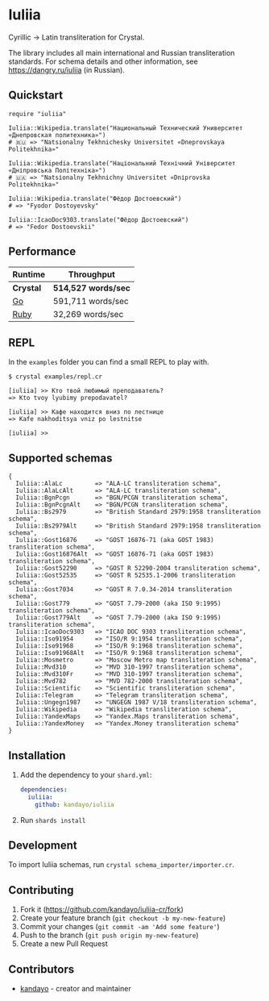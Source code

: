 # Iuliia

Cyrillic → Latin transliteration for Crystal.

The library includes all main international and Russian transliteration
standards. For schema details and other information, see
https://dangry.ru/iuliia (in Russian).

## Quickstart

```cr
require "iuliia"

Iuliia::Wikipedia.translate("Национальный Технический Университет «Днепровская политехника»")
# 🇷🇺 => "Natsionalny Tekhnichesky Universitet «Dneprovskaya Politekhnika»"

Iuliia::Wikipedia.translate("Національний Технічний Університет «Дніпровська Політехніка»")
# 🇺🇦 => "Natsіonalny Tekhnіchny Unіversitet «Dnіprovska Polіtekhnіka»"

Iuliia::Wikipedia.translate("Фёдор Достоевский")
# => "Fyodor Dostoyevsky"

Iuliia::IcaoDoc9303.translate("Фёдор Достоевский")
# => "Fedor Dostoevskii"
```

## Performance

Runtime                                          | Throughput            |
-------------------------------------------------|-----------------------|
**Crystal**                                      | **514,527 words/sec** |
[Go](https://github.com/mehanizm/iuliia-go)      | 591,711 words/sec     |
[Ruby](https://github.com/adnikiforov/iuliia-rb) | 32,269 words/sec      |

## REPL

In the `examples` folder you can find a small REPL to play with.

```
$ crystal examples/repl.cr

[iuliia] >> Кто твой любимый преподаватель?
=> Kto tvoy lyubimy prepodavatel?

[iuliia] >> Кафе находится вниз по лестнице
=> Kafe nakhoditsya vniz po lestnitse

[iuliia] >>
```

## Supported schemas

```cr
{
  Iuliia::AlaLc         => "ALA-LC transliteration schema",
  Iuliia::AlaLcAlt      => "ALA-LC transliteration schema",
  Iuliia::BgnPcgn       => "BGN/PCGN transliteration schema",
  Iuliia::BgnPcgnAlt    => "BGN/PCGN transliteration schema",
  Iuliia::Bs2979        => "British Standard 2979:1958 transliteration schema",
  Iuliia::Bs2979Alt     => "British Standard 2979:1958 transliteration schema",
  Iuliia::Gost16876     => "GOST 16876-71 (aka GOST 1983) transliteration schema",
  Iuliia::Gost16876Alt  => "GOST 16876-71 (aka GOST 1983) transliteration schema",
  Iuliia::Gost52290     => "GOST R 52290-2004 transliteration schema",
  Iuliia::Gost52535     => "GOST R 52535.1-2006 transliteration schema",
  Iuliia::Gost7034      => "GOST R 7.0.34-2014 transliteration schema",
  Iuliia::Gost779       => "GOST 7.79-2000 (aka ISO 9:1995) transliteration schema",
  Iuliia::Gost779Alt    => "GOST 7.79-2000 (aka ISO 9:1995) transliteration schema",
  Iuliia::IcaoDoc9303   => "ICAO DOC 9303 transliteration schema",
  Iuliia::Iso91954      => "ISO/R 9:1954 transliteration schema",
  Iuliia::Iso91968      => "ISO/R 9:1968 transliteration schema",
  Iuliia::Iso91968Alt   => "ISO/R 9:1968 transliteration schema",
  Iuliia::Mosmetro      => "Moscow Metro map transliteration schema",
  Iuliia::Mvd310        => "MVD 310-1997 transliteration schema",
  Iuliia::Mvd310Fr      => "MVD 310-1997 transliteration schema",
  Iuliia::Mvd782        => "MVD 782-2000 transliteration schema",
  Iuliia::Scientific    => "Scientific transliteration schema",
  Iuliia::Telegram      => "Telegram transliteration schema",
  Iuliia::Ungegn1987    => "UNGEGN 1987 V/18 transliteration schema",
  Iuliia::Wikipedia     => "Wikipedia transliteration schema",
  Iuliia::YandexMaps    => "Yandex.Maps transliteration schema",
  Iuliia::YandexMoney   => "Yandex.Money transliteration schema"
}
```

## Installation

1. Add the dependency to your `shard.yml`:

   ```yaml
   dependencies:
     iuliia:
       github: kandayo/iuliia
   ```

2. Run `shards install`

## Development

To import Iuliia schemas, run `crystal schema_importer/importer.cr`.

## Contributing

1. Fork it (<https://github.com/kandayo/iuliia-cr/fork>)
2. Create your feature branch (`git checkout -b my-new-feature`)
3. Commit your changes (`git commit -am 'Add some feature'`)
4. Push to the branch (`git push origin my-new-feature`)
5. Create a new Pull Request

## Contributors

- [kandayo](https://github.com/kandayo) - creator and maintainer
